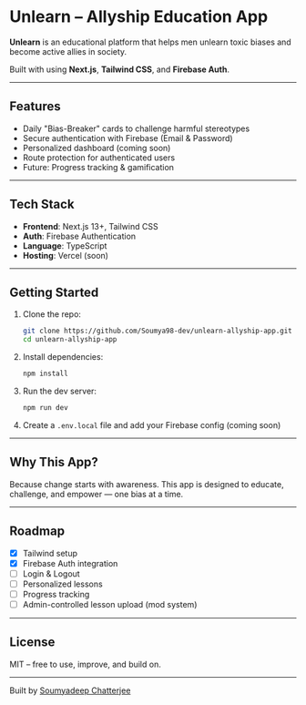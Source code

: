 # Unlearn – Allyship Education App

**Unlearn** is an educational platform that helps men unlearn toxic biases and become active allies in society.

Built with using **Next.js**, **Tailwind CSS**, and **Firebase Auth**.

---

## Features

- Daily "Bias-Breaker" cards to challenge harmful stereotypes
- Secure authentication with Firebase (Email & Password)
- Personalized dashboard (coming soon)
- Route protection for authenticated users
- Future: Progress tracking & gamification

---

## Tech Stack

- **Frontend**: Next.js 13+, Tailwind CSS
- **Auth**: Firebase Authentication
- **Language**: TypeScript
- **Hosting**: Vercel (soon)

---

## Getting Started

1. Clone the repo:

   ```bash
   git clone https://github.com/Soumya98-dev/unlearn-allyship-app.git
   cd unlearn-allyship-app
   ```

2. Install dependencies:

   ```bash
   npm install
   ```

3. Run the dev server:

   ```bash
   npm run dev
   ```

4. Create a `.env.local` file and add your Firebase config (coming soon)

---

## Why This App?

Because change starts with awareness.
This app is designed to educate, challenge, and empower — one bias at a time.

---

## Roadmap

- [x] Tailwind setup
- [x] Firebase Auth integration
- [ ] Login & Logout
- [ ] Personalized lessons
- [ ] Progress tracking
- [ ] Admin-controlled lesson upload (mod system)

---

## License

MIT – free to use, improve, and build on.

---

Built by [Soumyadeep Chatterjee](https://www.linkedin.com/in/deep98/)
